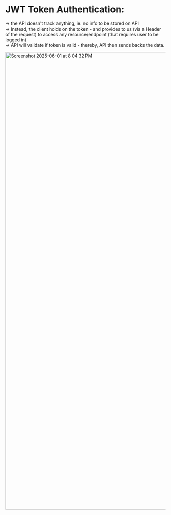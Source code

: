 # JWT Token Authentication:
-> the API doesn't track anything, ie. no info to be stored on API <br>
-> Instead, the client holds on the token - and provides to us (via a Header of the request) to access any resource/endpoint (that requires user to be logged in) <br>
-> API will validate if token is valid - thereby, API then sends backs the data. <br>

<img width="1437" alt="Screenshot 2025-06-01 at 8 04 32 PM" src="https://github.com/user-attachments/assets/35b673e7-e75a-4d10-817f-fe9d20467864" />
